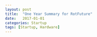 ```yaml
---
layout: post
title:  "One Year Summary for RotFuture"
date:   2017-01-01
categories: Startup
tags: [Startup, Hardware]
---
```

